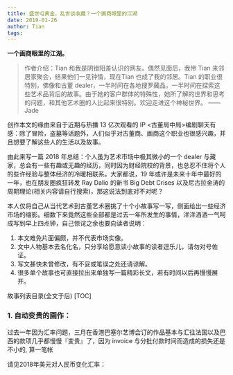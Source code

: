 ```yaml
---
title: 盛世屯黄金，乱世谈收藏？一个画商眼里的江湖
date: 2019-01-26
author: Tian
tags: 
---
```


**一个画商眼里的江湖。**

<!--more-->

>  作者介绍：Tian 和我是阴错阳差认识的网友。偶然见面后，我带 Tian 来邻居家聚会，结果他们一见钟情，现在Tian 也成了我的邻居。Tian 的职业很特别，佛像和古董 dealer，一半时间在各地搜罗藏品，一半时间在探索这些艺术品背后的故事。由于她的客户群体的特殊性，她所了解的世界和思考的问题，和其他艺术圈的人比起来很特别。欢迎走进这个神秘世界。  —— Jade

创作本文的缘由来自于近期与热播 13 亿次观看的 IP <古董局中局>编剧聊天有感：除了冒险，盗墓等话题外，人们似乎对古董商、画商这个职业也很感兴趣，并且想要了解这些人的生活以及故事。

由此来写一篇 2018 年总结：个人虽为艺术市场中极其微小的一个 dealer 与藏家，总会有一些有趣或无趣的经历，同时因为财经院校的背景，也总忍不住将个人的些许经验与整体经济的冷暖相联系。大家都说，19 年或许是未来十年中最好的一年，也在朋友圈疯狂转发 Ray Dalio 的新书 Big Debt Crises 以及尼古拉金涛的周期理论(相关内容请自行搜索)，那这说法到底对不对呢？

本人仅将自己从当代艺术到古董艺术圈挑了十个小故事写一写，侧面给出一些经济市场的缩影。细数下来竟然这些全部都是过去一年所发生的事情，洋洋洒洒一气呵成写到早上四点钟，自己惊诧之余也要向读者说明：
1. 本文难免片面偏颇，并不代表市场实像。
2. 文中人物基本去名化名，只分享给愿意读小故事的读者逗乐儿，请勿对号佐证。
3. 写文甚快未曾修改，有不妥或笔误之处还请谅解。
4. 很多单个故事也可直接拉出来单独写一篇精彩长文，若有时间以后再慢慢展开。

故事列表目录(全文于后)
[TOC]

### 1. 自动变贵的画作：

过去一年因为汇率问题，三月在香港巴塞尔艺博会订的作品基本与汇往法国以及巴西的款项几乎都慢慢『变贵』了，因为 invoice 与分批付款时间而造成的损失还是不小的, 算一笔帐



请见2018年美元对人民币变化汇率：